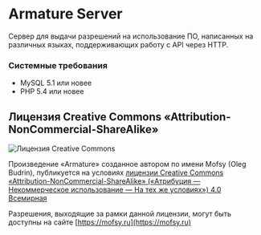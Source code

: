# Armature Server
Сервер для выдачи разрешений на использование ПО, написанных на различных языках, поддерживающих работу с API через HTTP.

### Системные требования
* MySQL 5.1 или новее
* PHP 5.4 или новее


## Лицензия Creative Commons «Attribution-NonCommercial-ShareAlike»
![Лицензия Creative Commons](https://i.creativecommons.org/l/by-nc-sa/4.0/88x31.png)

Произведение «Armature» созданное автором по имени Mofsy (Oleg Budrin), 
публикуется на условиях [лицензии Creative Commons «Attribution-NonCommercial-ShareAlike» («Атрибуция — Некоммерческое использование — На тех же условиях») 4.0 Всемирная](http://creativecommons.org/licenses/by-nc-sa/4.0/)

Разрешения, выходящие за рамки данной лицензии, могут быть доступны на сайте [https://mofsy.ru](https://mofsy.ru)